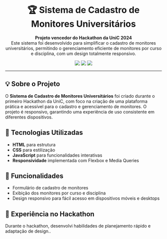 <h1 align="center">
  🏆 Sistema de Cadastro de Monitores Universitários
</h1>

<p align="center">
  <strong>Projeto vencedor do Hackathon da UniC 2024</strong> <br>
  Este sistema foi desenvolvido para simplificar o cadastro de monitores universitários, permitindo o gerenciamento eficiente de monitores por curso e disciplina, com um design totalmente responsivo.
</p>

<div align="center">
  <img src="https://img.shields.io/badge/Status-Conclu%C3%ADdo-brightgreen">
  <img src="https://img.shields.io/badge/Stack-HTML%20%7C%20CSS%20%7C%20JavaScript-blue">
  <img src="https://img.shields.io/badge/Design-Responsivo-ff69b4">
</div>

---

## 💡 Sobre o Projeto
O **Sistema de Cadastro de Monitores Universitários** foi criado durante o primeiro Hackathon da UniC, com foco na criação de uma plataforma prática e acessível para o cadastro e gerenciamento de monitores. O projeto é responsivo, garantindo uma experiência de uso consistente em diferentes dispositivos.

## 🚀 Tecnologias Utilizadas
- **HTML** para estrutura
- **CSS** para estilização
- **JavaScript** para funcionalidades interativas
- **Responsividade** implementada com Flexbox e Media Queries

## 🎯 Funcionalidades
- Formulário de cadastro de monitores
- Exibição dos monitores por curso e disciplina
- Design responsivo para fácil acesso em dispositivos móveis e desktops

## 🏅 Experiência no Hackathon
Durante o hackathon, desenvolvi habilidades de planejamento rápido e adaptação de design..



